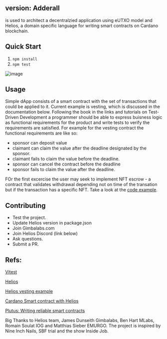 ## version: Adderall 

is used to architect a decentralzied application using eUTXO model and Helios, a domain specific language for writing smart contracts on Cardano blockchain.

## Quick Start
1. `npm install`
2. `npm test`

![image](https://github.com/aleeusgr/potential-robot/assets/36756030/fc378aff-6a9a-45c7-82ad-6b2050eda582)


## Usage
Simple dApp consists of a smart contract with the set of transactions that could be applied to it. Current example is vesting, which is discussed in the documentation below. Following the book in the links and tutorials on Test-Driven Development a programmer should be able to express buisness logic as functional requirements for the product and write tests to verify the requirements are satisfied.
For example for the vesting contract the functional requirements are like so:
- sponsor can deposit value
- claimant can claim the value after the deadline designated by the sponsor.
- claimant fails to claim the value before the deadline.
- sponsor can cancel the contract before the deadline
- sponsor fails to claim the value after the deadline.

FOr the first excercise the user may seek to implement NFT escrow - a contract that validates withdrawal depending not on time of the transation but if the transaction has a specific NFT. Take a look at the [code example](https://github.com/aleeusgr/sniffle).

## Contributing

- Test the project.
- Update Helios version in package.json
- Join Gimbalabs.com
- Join Helios Discord (link below)
- Ask questions.
- Submit a PR.

## Refs:
[Vitest](https://vitest.dev/)

[Helios](https://github.com/Hyperion-BT/helios)

[Helios vesting example](https://github.com/lley154/helios-examples/tree/main/vesting)

[Cardano Smart contract with Helios](https://github.com/lley154/helios-examples/blob/main/docs/Cardano%20Smart%20Contracts%20with%20Helios.pdf)

[Plutus: Writing reliable smart contracts](https://leanpub.com/plutus-smart-contracts) 

Big Thanks to Helios team, James Dunseith Gimbalabs, Ben Hart MLabs, Romain Soulat IOG and Matthias Sieber EMURGO.
The project is inspired by Nine Inch Nails, SBF trial and the show Inside Job.
